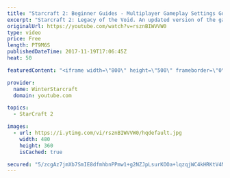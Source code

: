 ```yaml
---
title: "Starcraft 2: Beginner Guides - Multiplayer Gameplay Settings Guide and Recommendations (Updated)"
excerpt: "Starcraft 2: Legacy of the Void. An updated version of the gameplay/controls and region settings guide for Legacy of the Void, going over the changes and reiterating my recommended settings, as well as the settings I use as a Grandmaster player.  Thanks for watching and hope you enjoy!  I am a Grandmasters"
originalUrl: https://youtube.com/watch?v=rsznBIWVVW0
type: video
price: Free
length: PT9M6S
publishedDateTime: 2017-11-19T17:06:45Z
heat: 50

featuredContent: "<iframe width=\"800\" height=\"500\" frameborder=\"0\" src=\"https://www.youtube.com/embed/rsznBIWVVW0\" allow=\"accelerometer; autoplay; encrypted-media; gyroscope; picture-in-picture\" allowfullscreen></iframe>"

provider:
  name: WinterStarcraft
  domain: youtube.com

topics:
  - StarCraft 2

images:
  - url: https://i.ytimg.com/vi/rsznBIWVVW0/hqdefault.jpg
    width: 480
    height: 360
    isCached: true

secured: "5/zcgAz7jmXb7SmIE8dfmhbnPPmw1+g2NZJpLsurKOOa+lqzqjWC4kHRKtV4MNHtbDcu9CMHobOqwPb1RvEnLO2L4QZfB5Uua0JJuTtjP0Jc9w6pnji5XyqDQYnRr6rUfoTRt+EKmSGBMGoxkO7jrt4AgA5R/m8HmtNVUPuMsTAGIt3ODkda+ILT9IRye3FqLo6BN3YncJH3W2v1RvLb2FO9i7ILol3onIIDlFTeEQsPqSux+GMfG8xszzgjQFf6Go5UMBhUw8k3q7ibeK9wKo7wttIF2Drolz9Vj9zhL854wZdbnXt95Ht2QF+FBgFq0Otp2kMno7UD6v3dHblP51iwBBlqQkRBA6D7N4Q27sWBo2UvtWpBqIUTILukYMjDLW9pQQrd1YVdtlknve8J/Kq6VLS70kI3XIYOptM8cxQ=;cA7SAWVixywsyXE8bwLf+A=="
---
```


